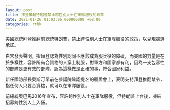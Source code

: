 ```yaml
---
layout: post
title: 拜登推翻特朗普禁止跨性別人士在軍隊服役的政策
date: 2021-01-26 01:03:06.000000000 +08:00
categories: rthk
---
```


美國總統拜登推翻前總統特朗普，禁止跨性別人士在軍隊服役的政策，以兌現競選承諾。

白宮發表聲明，指拜登認為性別認同不應該成為服兵役的障礙，而美國的力量是在於多樣性，容許所有合資格的人穿上制服，對軍方和國家都有利，因為一支包容性的部隊是更有效的部隊，認為這樣做是正確的事，符合國家利益。

新任國防部長奧斯汀早前在參議院確認提名的聽證會上，表明支持拜登推翻禁令，指任何人只要合資格，就可以在軍隊服役。

前總統奧巴馬2016年宣布，容許跨性別人士在軍隊服役，但特朗普上台後，凍結招募跨性別人士入伍。
